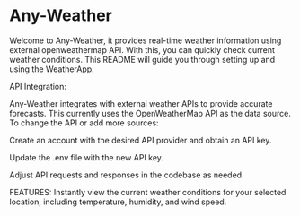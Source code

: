 # Any-Weather
 
Welcome to Any-Weather, it provides real-time weather information using external openweathermap API. With this, you can quickly check current weather conditions. This README will guide you through setting up and using the WeatherApp.


API Integration:

Any-Weather integrates with external weather APIs to provide accurate forecasts. This currently uses the OpenWeatherMap API as the data source. To change the API or add more sources:

Create an account with the desired API provider and obtain an API key.

Update the .env file with the new API key.

Adjust API requests and responses in the codebase as needed.


FEATURES:
Instantly view the current weather conditions for your selected location, including temperature, humidity, and wind speed.